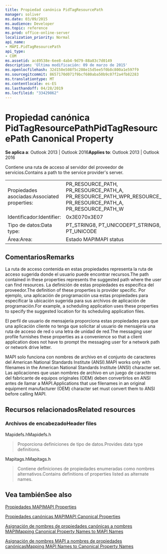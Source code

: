 ```yaml
---
title: Propiedad canónica PidTagResourcePath
manager: soliver
ms.date: 03/09/2015
ms.audience: Developer
ms.topic: reference
ms.prod: office-online-server
localization_priority: Normal
api_name:
- MAPI.PidTagResourcePath
api_type:
- COM
ms.assetid: ac49538e-6ee8-4ab4-9d79-88a83c7d0149
description: 'Última modificación: 09 de marzo de 2015'
ms.openlocfilehash: 32d150e508f5c208e15d5ee5f0b8c800a1e597f9
ms.sourcegitcommit: 8657170d071f9bcf680aba50b9c07f2a4fb82283
ms.translationtype: MT
ms.contentlocale: es-ES
ms.lasthandoff: 04/28/2019
ms.locfileid: "33429862"
---
```

# <a name="pidtagresourcepath-canonical-property"></a><span data-ttu-id="1c467-103">Propiedad canónica PidTagResourcePath</span><span class="sxs-lookup"><span data-stu-id="1c467-103">PidTagResourcePath Canonical Property</span></span>

  
  
<span data-ttu-id="1c467-104">**Se aplica a**: Outlook 2013 | Outlook 2016</span><span class="sxs-lookup"><span data-stu-id="1c467-104">**Applies to**: Outlook 2013 | Outlook 2016</span></span> 
  
<span data-ttu-id="1c467-105">Contiene una ruta de acceso al servidor del proveedor de servicios.</span><span class="sxs-lookup"><span data-stu-id="1c467-105">Contains a path to the service provider's server.</span></span>
  
|||
|:-----|:-----|
|<span data-ttu-id="1c467-106">Propiedades asociadas:</span><span class="sxs-lookup"><span data-stu-id="1c467-106">Associated properties:</span></span>  <br/> |<span data-ttu-id="1c467-107">PR_RESOURCE_PATH, PR_RESOURCE_PATH_A, PR_RESOURCE_PATH_W</span><span class="sxs-lookup"><span data-stu-id="1c467-107">PR_RESOURCE_PATH, PR_RESOURCE_PATH_A, PR_RESOURCE_PATH_W</span></span>  <br/> |
|<span data-ttu-id="1c467-108">Identificador:</span><span class="sxs-lookup"><span data-stu-id="1c467-108">Identifier:</span></span>  <br/> |<span data-ttu-id="1c467-109">0x3E07</span><span class="sxs-lookup"><span data-stu-id="1c467-109">0x3E07</span></span>  <br/> |
|<span data-ttu-id="1c467-110">Tipo de datos:</span><span class="sxs-lookup"><span data-stu-id="1c467-110">Data type:</span></span>  <br/> |<span data-ttu-id="1c467-111">PT_STRING8, PT_UNICODE</span><span class="sxs-lookup"><span data-stu-id="1c467-111">PT_STRING8, PT_UNICODE</span></span>  <br/> |
|<span data-ttu-id="1c467-112">Área:</span><span class="sxs-lookup"><span data-stu-id="1c467-112">Area:</span></span>  <br/> |<span data-ttu-id="1c467-113">Estado MAPI</span><span class="sxs-lookup"><span data-stu-id="1c467-113">MAPI status</span></span>  <br/> |
   
## <a name="remarks"></a><span data-ttu-id="1c467-114">Comentarios</span><span class="sxs-lookup"><span data-stu-id="1c467-114">Remarks</span></span>

<span data-ttu-id="1c467-115">La ruta de acceso contenida en estas propiedades representa la ruta de acceso sugerida donde el usuario puede encontrar recursos.</span><span class="sxs-lookup"><span data-stu-id="1c467-115">The path contained in these properties represents the suggested path where the user can find resources.</span></span> <span data-ttu-id="1c467-116">La definición de estas propiedades es específica del proveedor.</span><span class="sxs-lookup"><span data-stu-id="1c467-116">The definition of these properties is provider specific.</span></span> <span data-ttu-id="1c467-117">Por ejemplo, una aplicación de programación usa estas propiedades para especificar la ubicación sugerida para sus archivos de aplicación de programación.</span><span class="sxs-lookup"><span data-stu-id="1c467-117">For example, a scheduling application uses these properties to specify the suggested location for its scheduling application files.</span></span>
  
<span data-ttu-id="1c467-118">El perfil de usuario de mensajería proporciona estas propiedades para que una aplicación cliente no tenga que solicitar al usuario de mensajería una ruta de acceso de red o una letra de unidad de red.</span><span class="sxs-lookup"><span data-stu-id="1c467-118">The messaging user profile furnishes these properties as a convenience so that a client application does not have to prompt the messaging user for a network path or network drive letter.</span></span>
  
<span data-ttu-id="1c467-119">MAPI solo funciona con nombres de archivo en el conjunto de caracteres del American National Standards Institute (ANSI).</span><span class="sxs-lookup"><span data-stu-id="1c467-119">MAPI works only with filenames in the American National Standards Institute (ANSI) character set.</span></span> <span data-ttu-id="1c467-120">Las aplicaciones que usan nombres de archivo en un juego de caracteres del fabricante de equipos originales (OEM) deben convertirlos en ANSI antes de llamar a MAPI.</span><span class="sxs-lookup"><span data-stu-id="1c467-120">Applications that use filenames in an original equipment manufacturer (OEM) character set must convert them to ANSI before calling MAPI.</span></span>
  
## <a name="related-resources"></a><span data-ttu-id="1c467-121">Recursos relacionados</span><span class="sxs-lookup"><span data-stu-id="1c467-121">Related resources</span></span>

### <a name="header-files"></a><span data-ttu-id="1c467-122">Archivos de encabezado</span><span class="sxs-lookup"><span data-stu-id="1c467-122">Header files</span></span>

<span data-ttu-id="1c467-123">Mapidefs.h</span><span class="sxs-lookup"><span data-stu-id="1c467-123">Mapidefs.h</span></span>
  
> <span data-ttu-id="1c467-124">Proporciona definiciones de tipo de datos.</span><span class="sxs-lookup"><span data-stu-id="1c467-124">Provides data type definitions.</span></span>
    
<span data-ttu-id="1c467-125">Mapitags.h</span><span class="sxs-lookup"><span data-stu-id="1c467-125">Mapitags.h</span></span>
  
> <span data-ttu-id="1c467-126">Contiene definiciones de propiedades enumeradas como nombres alternativos.</span><span class="sxs-lookup"><span data-stu-id="1c467-126">Contains definitions of properties listed as alternate names.</span></span>
    
## <a name="see-also"></a><span data-ttu-id="1c467-127">Vea también</span><span class="sxs-lookup"><span data-stu-id="1c467-127">See also</span></span>



[<span data-ttu-id="1c467-128">Propiedades MAPI</span><span class="sxs-lookup"><span data-stu-id="1c467-128">MAPI Properties</span></span>](mapi-properties.md)
  
[<span data-ttu-id="1c467-129">Propiedades canónicas MAPI</span><span class="sxs-lookup"><span data-stu-id="1c467-129">MAPI Canonical Properties</span></span>](mapi-canonical-properties.md)
  
[<span data-ttu-id="1c467-130">Asignación de nombres de propiedades canónicas a nombres MAPI</span><span class="sxs-lookup"><span data-stu-id="1c467-130">Mapping Canonical Property Names to MAPI Names</span></span>](mapping-canonical-property-names-to-mapi-names.md)
  
[<span data-ttu-id="1c467-131">Asignación de nombres MAPI a nombres de propiedades canónicas</span><span class="sxs-lookup"><span data-stu-id="1c467-131">Mapping MAPI Names to Canonical Property Names</span></span>](mapping-mapi-names-to-canonical-property-names.md)

